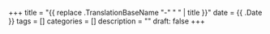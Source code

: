 +++
title =  "{{ replace .TranslationBaseName "-" " " | title }}"
date = {{ .Date }}
tags = []
categories = []
description = ""
draft: false
+++

